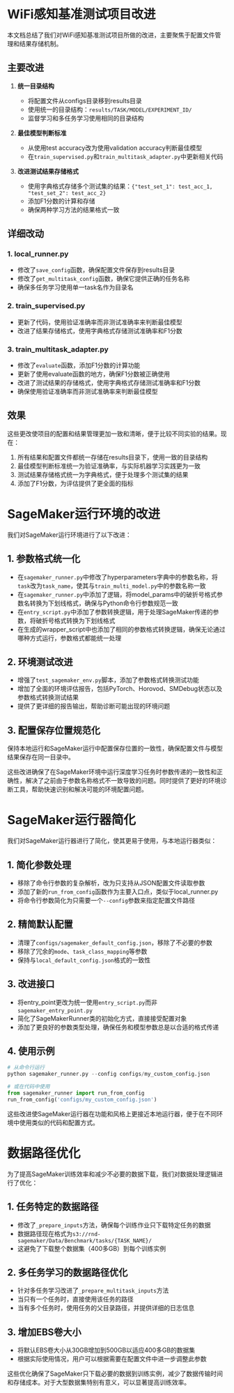 # WiFi感知基准测试项目改进

本文档总结了我们对WiFi感知基准测试项目所做的改进，主要聚焦于配置文件管理和结果存储机制。

## 主要改进

1. **统一目录结构**
   - 将配置文件从configs目录移到results目录
   - 使用统一的目录结构：`results/TASK/MODEL/EXPERIMENT_ID/`
   - 监督学习和多任务学习使用相同的目录结构

2. **最佳模型判断标准**
   - 从使用test accuracy改为使用validation accuracy判断最佳模型
   - 在`train_supervised.py`和`train_multitask_adapter.py`中更新相关代码

3. **改进测试结果存储格式**
   - 使用字典格式存储多个测试集的结果：`{"test_set_1": test_acc_1, "test_set_2": test_acc_2}`
   - 添加F1分数的计算和存储
   - 确保两种学习方法的结果格式一致

## 详细改动

### 1. local_runner.py
- 修改了`save_config`函数，确保配置文件保存到results目录
- 修改了`get_multitask_config`函数，确保它提供正确的任务名称
- 确保多任务学习使用单一task名作为目录名

### 2. train_supervised.py
- 更新了代码，使用验证准确率而非测试准确率来判断最佳模型
- 改进了结果存储格式，使用字典格式存储测试准确率和F1分数

### 3. train_multitask_adapter.py
- 修改了`evaluate`函数，添加F1分数的计算功能
- 更新了使用evaluate函数的地方，确保F1分数被正确使用
- 改进了测试结果的存储格式，使用字典格式存储测试准确率和F1分数
- 确保使用验证准确率而非测试准确率来判断最佳模型

## 效果

这些更改使项目的配置和结果管理更加一致和清晰，便于比较不同实验的结果。现在：

1. 所有结果和配置文件都统一存储在results目录下，使用一致的目录结构
2. 最佳模型判断标准统一为验证准确率，与实际机器学习实践更为一致
3. 测试结果存储格式统一为字典格式，便于处理多个测试集的结果
4. 添加了F1分数，为评估提供了更全面的指标

# SageMaker运行环境的改进

我们对SageMaker运行环境进行了以下改进：

## 1. 参数格式统一化

- 在`sagemaker_runner.py`中修改了hyperparameters字典中的参数名称，将`task`改为`task_name`，使其与`train_multi_model.py`中的参数名称一致
- 在`sagemaker_runner.py`中添加了逻辑，将model_params中的破折号格式参数名转换为下划线格式，确保与Python命令行参数规范一致
- 在`entry_script.py`中添加了参数转换逻辑，用于处理SageMaker传递的参数，将破折号格式转换为下划线格式
- 在生成的wrapper_script中也添加了相同的参数格式转换逻辑，确保无论通过哪种方式运行，参数格式都能统一处理

## 2. 环境测试改进

- 增强了`test_sagemaker_env.py`脚本，添加了参数格式转换测试功能
- 增加了全面的环境评估报告，包括PyTorch、Horovod、SMDebug状态以及参数格式转换测试结果
- 提供了更详细的报告输出，帮助诊断可能出现的环境问题

## 3. 配置保存位置规范化

保持本地运行和SageMaker运行中配置保存位置的一致性，确保配置文件与模型结果保存在同一目录中。

这些改进确保了在SageMaker环境中运行深度学习任务时参数传递的一致性和正确性，解决了之前由于参数名称格式不一致导致的问题。同时提供了更好的环境诊断工具，帮助快速识别和解决可能的环境配置问题。

# SageMaker运行器简化

我们对SageMaker运行器进行了简化，使其更易于使用，与本地运行器类似：

## 1. 简化参数处理

- 移除了命令行参数的复杂解析，改为只支持从JSON配置文件读取参数
- 添加了新的`run_from_config`函数作为主要入口点，类似于local_runner.py
- 将命令行参数简化为只需要一个`--config`参数来指定配置文件路径

## 2. 精简默认配置

- 清理了`configs/sagemaker_default_config.json`，移除了不必要的参数
- 移除了冗余的`mode`、`task_class_mapping`等参数
- 保持与`local_default_config.json`格式的一致性

## 3. 改进接口

- 将entry_point更改为统一使用`entry_script.py`而非`sagemaker_entry_point.py`
- 简化了SageMakerRunner类的初始化方式，直接接受配置对象
- 添加了更良好的参数类型处理，确保任务和模型参数总是以合适的格式传递

## 4. 使用示例

```python
# 从命令行运行
python sagemaker_runner.py --config configs/my_custom_config.json

# 或在代码中使用
from sagemaker_runner import run_from_config
run_from_config('configs/my_custom_config.json')
```

这些改进使SageMaker运行器在功能和风格上更接近本地运行器，便于在不同环境中使用类似的代码和配置方式。

# 数据路径优化

为了提高SageMaker训练效率和减少不必要的数据下载，我们对数据处理逻辑进行了优化：

## 1. 任务特定的数据路径

- 修改了`_prepare_inputs`方法，确保每个训练作业只下载特定任务的数据
- 数据路径现在格式为`s3://rnd-sagemaker/Data/Benchmark/tasks/{TASK_NAME}/`
- 这避免了下载整个数据集（400多GB）到每个训练实例

## 2. 多任务学习的数据路径优化

- 针对多任务学习改进了`_prepare_multitask_inputs`方法
- 当只有一个任务时，直接使用该任务的路径
- 当有多个任务时，使用任务的父目录路径，并提供详细的日志信息

## 3. 增加EBS卷大小

- 将默认EBS卷大小从30GB增加到500GB以适应400多GB的数据集
- 根据实际使用情况，用户可以根据需要在配置文件中进一步调整此参数

这些优化确保了SageMaker只下载必要的数据到训练实例，减少了数据传输时间和存储成本。对于大型数据集特别有意义，可以显著提高训练效率。 
